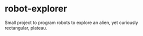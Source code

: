 robot-explorer
==============

Small project to program robots to explore an alien, yet curiously rectangular, plateau.
